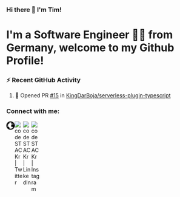 ### Hi there 👋 I'm Tim!

# I'm a Software Engineer 👨‍💻 from Germany, welcome to my Github Profile!

### ⚡️ Recent GitHub Activity
<!--START_SECTION:activity-->
1. 💪 Opened PR [#15](https://github.com/KingDarBoja/serverless-plugin-typescript/pull/15) in [KingDarBoja/serverless-plugin-typescript](https://github.com/KingDarBoja/serverless-plugin-typescript)
<!--END_SECTION:activity-->

### Connect with me:

[<img align="left" alt="codeSTACKr.com" width="22px" src="https://raw.githubusercontent.com/iconic/open-iconic/master/svg/globe.svg" />][website]
[<img align="left" alt="codeSTACKr | Twitter" width="22px" src="https://cdn.jsdelivr.net/npm/simple-icons@v3/icons/twitter.svg" />][twitter]
[<img align="left" alt="codeSTACKr | LinkedIn" width="22px" src="https://cdn.jsdelivr.net/npm/simple-icons@v3/icons/linkedin.svg" />][linkedin]
[<img align="left" alt="codeSTACKr | Instagram" width="22px" src="https://cdn.jsdelivr.net/npm/simple-icons@v3/icons/instagram.svg" />][instagram]


[website]: http://tim-hoffmann.net
[twitter]: https://twitter.com/_timhoffmann
[instagram]: https://instagram.com/timbutku
[linkedin]: https://www.linkedin.com/in/tim-hoffmann-365911122/